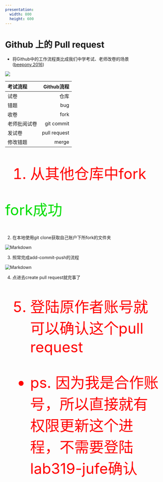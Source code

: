```yaml
---
presentation:
  width: 800
  height: 600
---
```

<!-- slide -->

# Github 上的 Pull request

<!-- slide -->
- 将Github中的工作流程类比成我们中学考试、老师改卷的场景([beepony,2016](https://www.zhihu.com/question/21682976/answer/79489643))

![](https://imgsa.baidu.com/exp/w=480/sign=e511e37fe0cd7b89e96c3b8b3f254291/b151f8198618367aeba29c6828738bd4b31ce558.jpg)

<!-- slide -->
|考试流程|Github流程|
|:--|--:|
|试卷|仓库|
|错题|bug|
|收卷|fork|
|老师批阅试卷|git commit|
|发试卷|pull request|
|修改错题|merge|

<!-- slide data-background-image="http://i2.tiimg.com/611786/4ff2c860b820080b.png" -->

<font color=red size=144>

1. 从其他仓库中fork

</font>

<!-- slide data-background-image="http://i2.tiimg.com/611786/e4bd89c40696c68a.png" -->
<font color=#00dd00 size=144>

fork成功

</font>

<!-- slide -->
2. 在本地使用git clone获取自己账户下所fork的文件夹

![Markdown](http://i1.fuimg.com/611786/a983c3d3cf98a816.png)

<!-- slide -->
3. 照常完成add-commit-push的流程

![Markdown](http://i2.tiimg.com/611786/98f8d41f4119d787.png)

<!-- slide data-background-image="http://i1.fuimg.com/611786/e078889e8ac8d782.png" -->
4. 点进去create pull request就完事了

<!-- slide data-background-image="http://i2.tiimg.com/611786/4df52b24f04dffe2.png" -->

<font color=red size=144>
  
5. 登陆原作者账号就可以确认这个pull request

- ps. 因为我是合作账号，所以直接就有权限更新这个进程，不需要登陆lab319-jufe确认

</font>

<!-- slide data-background-image="http://i2.tiimg.com/611786/c56de48074d9b8a7.png" -->
